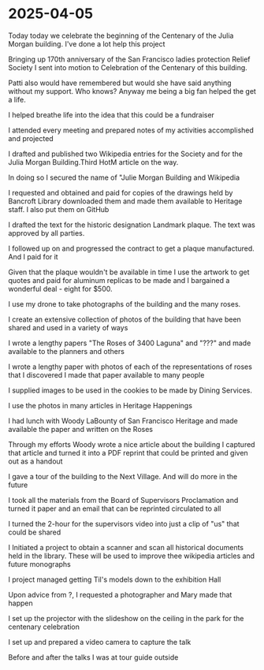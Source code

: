 # 2025-04-05

Today today we celebrate the beginning of the Centenary of the Julia Morgan building. I've done a lot help this project

Bringing up 170th anniversary of the San Francisco ladies protection Relief Society I sent into motion to Celebration of the Centenary of this building.

Patti also would have remembered but would she have said anything without my support. Who knows? Anyway me being a big fan helped the get a life.

I helped breathe life into the idea that this could be a fundraiser

I attended every meeting and prepared notes of my activities accomplished and projected

I drafted and published two Wikipedia entries for the Society and for the Julia Morgan Building.Third HotM article on the way.

In doing so I secured the name of "Julie Morgan Building and Wikipedia 

I requested and obtained and paid for copies of the drawings held by Bancroft Library downloaded them and made them available to Heritage staff. I also put them on GitHub

I drafted the text for the historic designation Landmark plaque. The text was approved by all parties.

I followed up on and progressed the contract to get a plaque manufactured. And I paid for it

Given that the plaque wouldn't be available in time I use the artwork to get quotes and paid for aluminum replicas to be made and I bargained a wonderful deal - eight for $500.

I use my drone to take photographs of the building and the many roses. 

I create an extensive collection of photos of the building that have been shared and used in a variety of ways

I wrote a lengthy papers "The Roses of 3400 Laguna" and "???" and made available to the planners and others

I wrote a lengthy paper with photos of each of the representations of roses that I discovered I made that paper available to many people

I supplied images to be used in the cookies to be made by Dining Services.

I use the photos in many articles in Heritage Happenings 

I had lunch with Woody LaBounty of San Francisco Heritage and made available the paper and written on the Roses

Through my efforts Woody wrote a nice article about the building
I captured that article and turned it into a PDF reprint that could be printed and given out as a handout

I gave a tour of the building to the Next Village. And will do more in the future

I took all the materials from the Board of Supervisors Proclamation and turned it paper and an email that can be reprinted circulated to all

I turned the 2-hour for the supervisors video into just a clip of "us" that could be shared

I Initiated a project to obtain a scanner and scan all historical documents held in the library. These will be used to improve thee wikipedia articles and future monographs

I project managed getting Til's models down to the exhibition Hall

Upon advice from ?, I requested a photographer and Mary made that happen

I set up the projector with the slideshow on the ceiling in the park for the centenary celebration

I set up and prepared a video camera to capture the talk

Before and after the talks I was at tour guide outside